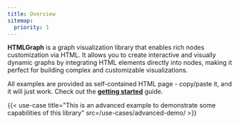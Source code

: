 ```yaml
---
title: Overview
sitemap:
  priority: 1
---
```


**HTMLGraph** is a graph visualization library that enables rich nodes customization via HTML.
It allows you to create interactive and visually dynamic graphs by integrating HTML
elements directly into nodes, making it perfect for building complex and customizable visualizations.

All examples are provided as self-contained HTML page - copy/paste it, and it will just work.
Check out the **[getting started](/getting-started)** guide.

{{< use-case title="This is an advanced example to demonstrate some capabilities of this library" src=/use-cases/advanced-demo/ >}}


